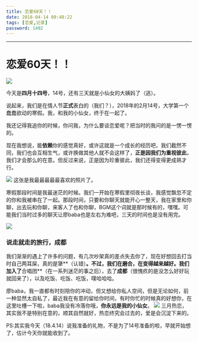 ```yaml
---
title: 恋爱60天！！
date: 2018-04-14 00:48:22
tags: [恋爱,记录]
password: 1402
---
```




-------



# 恋爱60天！！ 
![](https://i.imgur.com/ekgzRvD.jpg)

<escape><!-- more --></escape>

今天是**四月十四号**，14号，还有三天就是小仙女的大姨妈了（逃）。

说起来，我们是在情人节**正式**表白的（我们？），2018年的2月14号，大学第一个蠢蠢欲动的寒假。我，和我的小仙女，终于在一起了。

我还记得我追你的时候，你问我，为什么要谈恋爱呢？把当时的我问的是一愣一愣的。

现在我想说，能**依赖**你的感觉真好，或许这就是一个成长的经历吧，我们截然不同，我们也会互相生气，或许换做其他人就不会这样了，**正是因我们为重视彼此**，我们才会那么的在意。但反过来说，正是因为珍重彼此，我们还得变得更成熟才行。

![](https://i.imgur.com/t3zEIBS.jpg)
这张是我最最最最最喜欢的照片了。

寒假那段时间是我最迷茫的时候。我们一开始在寒假里彻夜长谈，我感觉飘忽不定的你和我被串在了一起。那段时间，只要和你聊天就能开心一整天，我在家里和你聊，出去玩和你聊，来客人了也和你聊，BGM这个词就是那时候有的，嘿嘿。可能我们当时过多的聊天让廖baba也是左右为难吧，三天的时间也是没有用完。

![](https://i.imgur.com/0cRgx7u.png)

### 说走就走的旅行，成都 

我们渐渐的遇上了许多的问题，有几次吵架真的差点失去你了，现在好想回去打当时自己两耳屎，真的是犟**（认错）**。不过，我们在磨合，在变得越来越好。我们加入了**合唱团**（在一系列迷茫的事之后），去了**成都**（很愧疚的是没怎么好好玩就回来了），以及吃饭、吃饭、吃饭，噗哈哈哈。

廖baba，我一直都有时刻陪你的冲动，但又想给你私人空间，但是无论如何，前一种显然太自私了，最近我在有意的留给你时间，有时你忙的时候真的好想你，在这里吐槽一下啦，baba我没有冷落你哦，**你永远是我的小仙女**。
![](https://i.imgur.com/Rw9gqjC.jpg)
三月热恋，其实我不是特别在意的，顺其自然就好，热恋终究会过去的，爱是会沉淀下来的。

PS:其实我今天（18.4.14）说我准备的礼物，不是为了14号准备的啦，早就开始想了，估计今天你就能收到了。